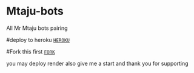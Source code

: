# Mtaju-bots
All Mr Mtaju bots pairing

#deploy to heroku
[`HEROKU`](https://dashboard.heroku.com/new?template=https%3A%2F%2Fgithub.com%2FLazack28%2FMtaju-bots)

#Fork this first
[ `FORK` ](https://github.com/Lazack28/Mtaju-bots/fork)

you may deploy render also
give me a start and thank you for supporting 

